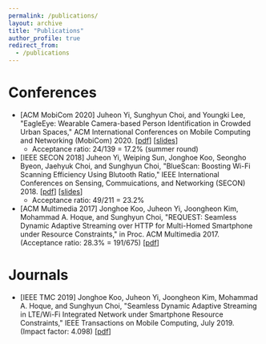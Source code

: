 ```yaml
---
permalink: /publications/
layout: archive
title: "Publications"
author_profile: true
redirect_from: 
  - /publications
---
```


# Conferences
* [ACM MobiCom 2020] Juheon Yi, Sunghyun Choi, and Youngki Lee, "EagleEye: Wearable Camera-based Person Identification in Crowded Urban Spaces," ACM International Conferences on Mobile Computing and Networking (MobiCom) 2020. [[pdf](https://JuheonYi.github.io/files/EagleEye.pdf)] [[slides]()]
  * Acceptance ratio: 24/139 = 17.2% (summer round)
* [IEEE SECON 2018] Juheon Yi, Weiping Sun, Jonghoe Koo, Seongho Byeon, Jaehyuk Choi, and Sunghyun Choi, "BlueScan: Boosting Wi-Fi Scanning Efficiency Using Blutooth Ratio," IEEE International Conferences on Sensing, Commuications, and Networking (SECON) 2018. [[pdf](https://JuheonYi.github.io/files/BlueScan.pdf)] [[slides](https://JuheonYi.github.io/files/BlueScan-slides.pptx)]
  * Acceptance ratio: 49/211 = 23.2%
* [ACM Multimedia 2017] Jonghoe Koo, Juheon Yi, Joongheon Kim, Mohammad A. Hoque, and Sunghyun Choi, "REQUEST: Seamless Dynamic Adaptive Streaming over HTTP for Multi-Homed Smartphone under Resource Constraints," in Proc. ACM Multimedia 2017. 
(Acceptance ratio: 28.3% = 191/675) [[pdf](https://JuheonYi.github.io/files/REQUEST.pdf)]

# Journals
*	[IEEE TMC 2019] Jonghoe Koo, Juheon Yi, Joongheon Kim, Mohammad A. Hoque, and Sunghyun Choi, "Seamless Dynamic Adaptive Streaming in LTE/Wi-Fi Integrated Network under Smartphone Resource Constraints," IEEE Transactions on Mobile Computing, July 2019. 
(Impact factor: 4.098) [[pdf](https://JuheonYi.github.io/files/REQUEST-journal.pdf)] 

